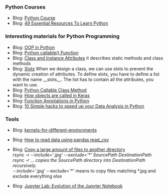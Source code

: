 ### <a name='course'></a>Python Courses
 * Blog: [Python Course](https://www.python-course.eu/index.php)
 * Blog: [49 Essential Resources To Learn Python](https://code-love.com/2019/06/03/49-essential-resources-to-learn-python/)
 
### <a name='pathon'></a>Interesting materials for Python Programming
  * Blog: [OOP in Python](https://www.python-course.eu/python3_object_oriented_programming.php)
  * Blog: [Python callable() Function](http://www.trytoprogram.com/python-programming/python-built-in-functions/callable/)
  * Blog: [Class and Instance Attributes](https://www.python-course.eu/python3_class_and_instance_attributes.php) it describes static methods and class methods
  * Blog: [Slots](https://python-course.eu/python3_slots.php) When we design a class, we can use slots to prevent the dynamic creation of attributes. To define slots, you have to define a list with the name \_\_slots__. The list has to contain all the attributes, you want to use.
  * Blog: [Python Callable Class Method](https://medium.com/@nunenuh/python-callable-class-1df8e122b30c)
  * Blog: [How objects are called in Keras](https://adaickalavan.github.io/tensorflow/how-objects-are-called-in-keras/)
  * Blog: [Function Annotations in Python](https://www.geeksforgeeks.org/function-annotations-python/)
  * Blog: [10 Simple hacks to speed up your Data Analysis in Python](https://towardsdatascience.com/10-simple-hacks-to-speed-up-your-data-analysis-in-python-ec18c6396e6b)

### <a name='tools'></a>Tools
 * Blog: [kernels-for-different-environments](https://ipython.readthedocs.io/en/stable/install/kernel_install.html)
 * Blog: [How to read data using pandas read_csv](https://honingds.com/blog/pandas-read_csv/#ftoc-mangle_dupe_cols)
 * Blog: [Copy a large amount of files to another directory](https://www.digitalocean.com/community/tutorials/how-to-use-rsync-to-sync-local-and-remote-directories-on-a-vps)
          <br/>rsync -r --include='*.jpg' --exclude='\*' SourcePath DestinationPath
          <br/>rsync -r …  copies the SourcePath directory into DestinationPath recursively.
          <br/>--include='*.jpg' --exclude='\*' means to copy files matching *.jpg and exclude everything else 
          
 * Blog: [Jupyter Lab: Evolution of the Jupyter Notebook](https://towardsdatascience.com/jupyter-lab-evolution-of-the-jupyter-notebook-5297cacde6b)

